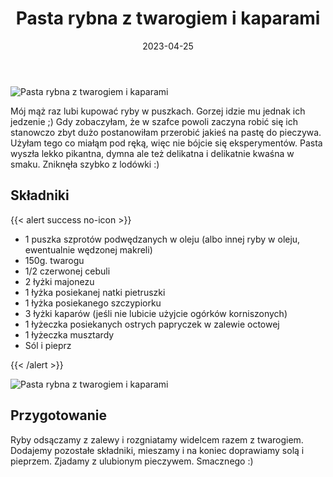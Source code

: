 ﻿---
title: "Pasta rybna z twarogiem i kaparami"
date: 2023-04-25
categories:
- śniadanie
tags:
- ryba
- twaróg
- bez glutenu
thumbnailImagePosition: "top"
---
![Pasta rybna z twarogiem i kaparami](/img/Pasta-rybna-z-twarogiem/Pasta-rybna-z-twarogiem-1.JPG)

Mój mąż raz lubi kupować ryby w puszkach. Gorzej idzie mu jednak ich jedzenie ;) Gdy zobaczyłam, że w szafce powoli zaczyna robić się ich stanowczo zbyt dużo postanowiłam przerobić jakieś na pastę do pieczywa. Użyłam tego co miałąm pod ręką, więc nie bójcie się eksperymentów. Pasta wyszła lekko pikantna, dymna ale też delikatna i delikatnie kwaśna w smaku. Zniknęła szybko z lodówki :)
<!--more-->

## Składniki
{{< alert success no-icon >}}
- 1 puszka szprotów podwędzanych w oleju (albo innej ryby w oleju, ewentualnie wędzonej makreli)
- 150g. twarogu
- 1/2 czerwonej cebuli
- 2 łyżki majonezu
- 1 łyżka posiekanej natki pietruszki
- 1 łyżka posiekanego szczypiorku
- 3 łyżki kaparów (jeśli nie lubicie użyjcie ogórków korniszonych)
- 1 łyżeczka posiekanych ostrych papryczek w zalewie octowej
- 1 łyżeczka musztardy
- Sól i pieprz

{{< /alert >}}

![Pasta rybna z twarogiem i kaparami](/img/Pasta-rybna-z-twarogiem/Pasta-rybna-z-twarogiem-2.JPG)
## Przygotowanie

Ryby odsączamy z zalewy i rozgniatamy widelcem razem z twarogiem. Dodajemy pozostałe składniki, mieszamy i na koniec doprawiamy solą i pieprzem. Zjadamy z ulubionym pieczywem. Smacznego :)
